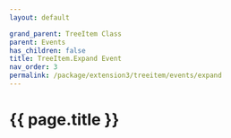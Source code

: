 ```yaml
---
layout: default

grand_parent: TreeItem Class
parent: Events
has_children: false
title: TreeItem.Expand Event
nav_order: 3
permalink: /package/extension3/treeitem/events/expand
---
```

# {{ page.title }}
